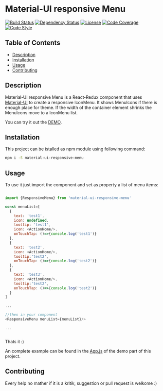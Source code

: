 # Material-UI responsive Menu
[![Build Status][travis-image]][travis-url]
[![Dependency Status][daviddm-image]][daviddm-url]
[![License][license-image]][license-url]
[![Code Coverage][coverage-image]][coverage-url]
[![Code Style][code-style-image]][code-style-url]

## Table of Contents

- [Description](#description)
- [Installation](#installation)
- [Usage](#usage)
- [Contributing](#contributing)


## Description

Material-UI responsive Menu is a React-Redux component that uses [Material-UI](http://www.material-ui.com/) to create a responsive IconMenu.
It shows MenuIcons if there is enough place for theme. If the width of the container element shrinks the MenuIcons move to a IconMenu list.

You can try it out the [DEMO](https://tarikhuber.github.io/material-ui-responsive-menu/).

## Installation

This project can be istalled as npm module using following command:

```bash
npm i -S material-ui-responsive-menu
```

## Usage

To use it just import the component and set as property a list of menu items:

```js

import {ResponsiveMenu} from 'material-ui-responsive-menu'

const menuList=[
  {
    text: 'test1',
    icon: undefined,
    tooltip: 'test1',
    icon: <ActionHome/>,
    onTouchTap: ()=>{console.log('test1')}
  },
  {
    text: 'test2',
    icon: <ActionHome/>,
    tooltip:'test2',
    onTouchTap: ()=>{console.log('test2')}
  },
  {
    text: 'test3',
    icon: <ActionHome/>,
    tooltip:'test2',
    onTouchTap: ()=>{console.log('test2')}
  }
]

...

//then in your component
<ResponsiveMenu menuList={menuList}/>

...



```

Thats it :)


An complete example can be found in the [App.js](https://github.com/TarikHuber/material-ui-responsive-menu/blob/master/demo/src/App.js) of the demo part of this project.


## Contributing

Every help no mather if it is a kritik, suggestion or pull request is welkome :)

[travis-image]: https://travis-ci.org/TarikHuber/material-ui-responsive-menu.svg?branch=master
[travis-url]: https://travis-ci.org/TarikHuber/material-ui-responsive-menu
[daviddm-image]: https://img.shields.io/david/TarikHuber/material-ui-responsive-menu.svg?style=flat-square
[daviddm-url]: https://david-dm.org/TarikHuber/material-ui-responsive-menu
[coverage-image]: https://img.shields.io/codecov/c/github/TarikHuber/material-ui-responsive-menu.svg?style=flat-square
[coverage-url]: https://codecov.io/gh/TarikHuber/material-ui-responsive-menu
[license-image]: https://img.shields.io/npm/l/express.svg
[license-url]: https://github.com/TarikHuber/material-ui-responsive-menu/master/LICENSE
[code-style-image]: https://img.shields.io/badge/code%20style-standard-brightgreen.svg?style=flat-square
[code-style-url]: http://standardjs.com/
